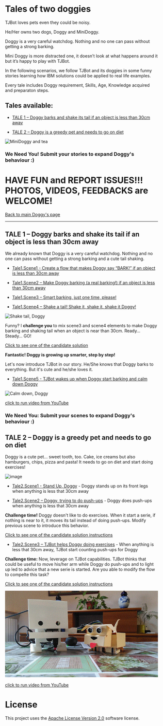 # Tales of two doggies

TJBot loves pets even they could be noisy.

He/Her owns two dogs, Doggy and MiniDoggy.

Doggy is a very careful watchdog. Nothing and no one can pass without getting a strong barking.

Mini Doggy is more distracted one, it doesn’t look at what happens around it but it’s happy to play with TJBot.

In the following scenarios, we follow TJBot and its doggies in some funny stories learning how IBM solutions could be applied to real life examples.

Every tale includes Doggy requirement, Skills, Age, Knowledge acquired and preparaton steps.

## Tales available:

* [TALE 1 – Doggy barks and shake its tail if an object is less than 30cm away](Tales%20of%20two%20doggies.md#tale-1--doggy-barks-and-shake-its-tail-if-an-object-is-less-than-30cm-away)

* [TALE 2 – Doggy is a greedy pet and needs to go on diet](Tales%20of%20two%20doggies.md#tale-2-–doggy-is-a-greedy-pet-and-needs-to-go-on-diet)

![MiniDoggy and tea](Media/MiniDoggyReduced/MiniDoggyAnimated.gif)

### We Need You! Submit your stories to expand Doggy's behaviour :)

# HAVE FUN and REPORT ISSUES!!! PHOTOS, VIDEOS, FEEDBACKS are WELCOME!

[Back to main Doggy's page](https://github.com/fmanclossi/TJBot-playbook/tree/master/examples/Doggy)

----

## TALE 1 – Doggy barks and shake its tail if an object is less than 30cm away

We already known that Doggy is a very careful watchdog. Nothing and no one can pass without getting a strong barking and a cute tail shaking.

* [Tale1.Scene1 - Create a flow that makes Doggy say “BARK!” if an object is less than 30cm away](Tale1.Scene1.Say.BARK.md)

* [Tale1.Scene2 – Make Doggy barking (a real barking!) if an object is less than 30cm away](Tale1.Scene2.BARKING.md)

* [Tale1.Scene3 – Smart barking, just one time, please!](Tale1.Scene3.Smart.BARKING.md)

* [Tale1.Scene4 – Shake a tail! Shake it, shake it, shake it Doggy!](Tale1.Scene4.Shake.Tail.md)

![Shake tail, Doggy](https://github.com/fmanclossi/TJBot-playbook/blob/master/examples/Doggy/Media/Tales/t01s04.Shake.Tail.animated.gif)

Funny? I **challenge you** to mix scene3 and scene4 elements to make Doggy barking and shaking tail when an object is near than 30cm. Ready… Steady… GO!

[Click to see one of the candidate solution](https://github.com/fmanclossi/TJBot-playbook/blob/master/examples/Doggy/Media/Tales/t01C01.Barking.Shaking.Flow.jpg)

**Fantastic! Doggy is growing up smarter, step by step!**

Let's now introduce TJBot in our story. He/She knows that Doggy barks to everything. But it's cute and he/she loves it.

* [Tale1.Scene5 - TJBot wakes up when Doggy start barking and calm down Doggy](Tale1.Scene5.TJBot.Identify.Object.And.Calm.Doggy.md)

![Calm down, Doggy](https://github.com/fmanclossi/TJBot-playbook/blob/master/examples/Doggy/Media/Tales/t01s05.TJBot.waked.up.Calm.Down.Doggy_with_TEXT.gif)

[click to run video from YouTube](https://youtu.be/5DM6FVKDyXQ)

### We Need You: Submit your scenes to expand Doggy's behaviour :)

## TALE 2 – Doggy is a greedy pet and needs to go on diet

Doggy is a cute pet... sweet tooth, too. Cake, ice creams but also hamburgers, chips, pizza and pasta! It needs to go on diet and start doing exercises!

![image](https://github.com/fmanclossi/TJBot-playbook/blob/master/examples/Doggy/Media/Tales/t02c01.Doggy.Lazy.PushUps.Animated.gif)

* [Tale2.Scene1 - Stand Up, Doggy](Tale1.Scene5.StandUp.Doggy.md) - Doggy stands up on its front legs when anything is less that 30cm away

* [Tale2.Scene2 – Doggy, trying to do push-ups](Tale2.Scene2.Doggy.Push-ups.md) - Doggy does push-ups when anything is less that 30cm away

**Challenge time!** Doggy doesn't like to do exercises. When it start a serie, if nothing is near to it, it moves its tail instead of doing push-ups. Modify previous scene to introduce this behavior.

[Click to see one of the candidate solution instructions](Tale2.Challenge1.Doggy.Lazy.Push-ups.md)

* [Tale2.Scene3 – TJBot helps Doggy doing exercises](Tale2.Scene3.TJBot.Helps.Doggy.Push-ups.md) - When anything is less that 30cm away, TJBot start counting push-ups for Doggy

**Challenge time:** Now, leverage on TJBot capabilities. TJBot thinks that could be useful to move his/her arm while Doggy do push-ups and to light up led to advice that a new serie is started. Are you able to modify the flow to compelte this task?

[Click to see one of the candidate solution instructions](Tale2.Challenge2.Doggy.TJBot.Lazy.Push-ups.md)

![image](https://github.com/fmanclossi/TJBot-playbook/blob/master/examples/Doggy/Media/Tales/TJBot.Helps.Doggy.Doing.Exercises.gif)

[click to run video from YouTube](https://youtu.be/vIt2zbiU5RU)

# License  
This project uses the [Apache License Version 2.0](../../LICENSE) software license.  
